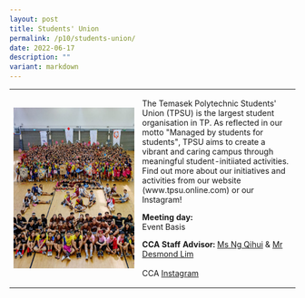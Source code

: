 ```yaml
---
layout: post
title: Students' Union
permalink: /p10/students-union/
date: 2022-06-17
description: ""
variant: markdown
---
```

<div>
    <table>
        <tbody><tr>
            <td style="width:45%"><img src="/images/CCA_su.jpg" style="display:block;margin-left:auto;margin-right:auto;" alt="Students' Union"></td>
            <td>
                <p>
              The Temasek Polytechnic Students' Union (TPSU) is the largest student organisation in TP.  As reflected in our motto  "Managed by students for students", TPSU aims to create a vibrant and caring campus through meaningful student-initiiated activities. Find out more about our initiatives and activities from our website (www.tpsu.online.com) or our Instagram! 
<br>
                </p>
                <p>
                    <b>Meeting day:</b> 
									<br>Event Basis<br>
                </p><p>
                    <b>CCA Staff Advisor:</b> <a href="mailto:ng_qihui@tp.edu.sg">Ms Ng Qihui</a> &amp; <a href="mailto:Desmond_CK_LIM@TP.EDU.SG">Mr Desmond Lim</a><br>
                    <br>
                    CCA <a href="https://www.instagram.com/tpsuonline">Instagram</a>
                </p>
            </td>
        </tr>
    </tbody></table></div>